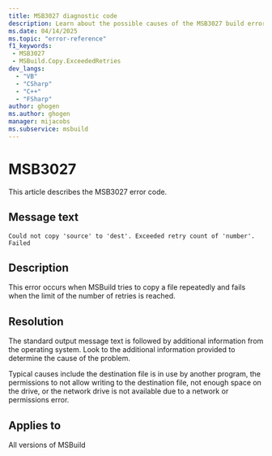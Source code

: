 ```yaml
---
title: MSB3027 diagnostic code
description: Learn about the possible causes of the MSB3027 build error and get troubleshooting tips.
ms.date: 04/14/2025
ms.topic: "error-reference"
f1_keywords:
 - MSB3027
 - MSBuild.Copy.ExceededRetries
dev_langs:
  - "VB"
  - "CSharp"
  - "C++"
  - "FSharp"
author: ghogen
ms.author: ghogen
manager: mijacobs
ms.subservice: msbuild
---
```

# MSB3027

This article describes the MSB3027 error code.

## Message text

`Could not copy 'source' to 'dest'. Exceeded retry count of 'number'. Failed`

## Description

This error occurs when MSBuild tries to copy a file repeatedly and fails when the limit of the number of retries is reached.

## Resolution

The standard output message text is followed by additional information from the operating system. Look to the additional information provided to determine the cause of the problem.

Typical causes include the destination file is in use by another program, the permissions to not allow writing to the destination file, not enough space on the drive, or the network drive is not available due to a network or permissions error.

## Applies to

All versions of MSBuild